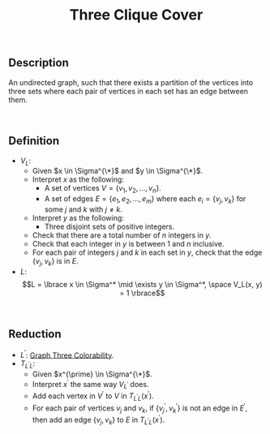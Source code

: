# $$\text{Three Clique Cover}$$

<br>

## Description

An undirected graph, such that there exists a partition of the vertices into three sets where each pair of vertices in each set has an edge between them.

<br>

## Definition

- $V_L$:
  - Given $x \in \Sigma^{\*}$ and $y \in \Sigma^{\*}$.
  - Interpret $x$ as the following:
    - A set of vertices $V = \lbrace v_1, v_2, ..., v_n \rbrace$.
    - A set of edges $E = \lbrace e_1, e_2, ..., e_m \rbrace$ where each $e_i = \lbrace v_j, v_k \rbrace$ for some $j$ and $k$ with $j \neq k$.
  - Interpret $y$ as the following:
    - Three disjoint sets of positive integers.
  - Check that there are a total number of $n$ integers in $y$.
  - Check that each integer in $y$ is between $1$ and $n$ inclusive.
  - For each pair of integers $j$ and $k$ in each set in $y$, check that the edge $\lbrace v_j, v_k \rbrace$ is in $E$.
- $L$: $$L = \lbrace x \in \Sigma^* \mid \exists y \in \Sigma^*, \space V_L(x, y) = 1 \rbrace$$

<br>

## Reduction

- $L^{\prime}$: [Graph Three Colorability](Graph-Three-Colorability.md).
- $T_{L^{\prime}L}$:
  - Given $x^{\prime} \in \Sigma^{\*}$.
  - Interpret $x^{\prime}$ the same way $V_{L^{\prime}}$ does.
  - Add each vertex in $V^{\prime}$ to $V$ in $T_{L^{\prime}L}(x^{\prime})$.
  - For each pair of vertices $v_j$ and $v_k$, if $\lbrace v_j^{\prime}, v_k^{\prime} \rbrace$ is not an edge in $E^{\prime}$, then add an edge $\lbrace v_j, v_k \rbrace$ to $E$ in $T_{L^{\prime}L}(x^{\prime})$.
